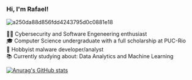 ### Hi, I'm Rafael!
![a250da88d856fdd4243795d0c0881e18](https://github.com/user-attachments/assets/e5e27d0a-02d0-416f-9c06-9acfe1dd9ef8)


👨‍💻 Cybersecurity and Software Engeneering enthusiast<br/>
🎓 Computer Science undergraduate with a full scholarship at PUC-Rio<br/>
👾 Hobbyist malware developer/analyst<br/>
📚 Currently studying about: Data Analytics and Machine Learning<br/>

[![Anurag's GitHub stats](https://github-readme-stats.vercel.app/api?username=rafael-g-v&show_icons=true&theme=tokyonight)](https://github.com/anuraghazra/github-readme-stats)

